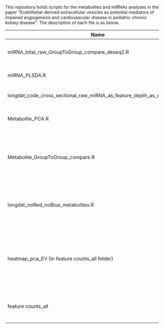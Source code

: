 This repository holds scripts for the metabolites and miRNAs analyses in the paper "Endothelial-derived extracellular vesicles as potential mediators of impaired angiogenesis and cardiovascular disease in pediatric chronic kidney disease". The description of each file is as below.

| Name   |      Description      |
|----------|-------------|
|miRNA_total_raw_GroupToGroup_compare_deseq2.R|miRNA analysis using Deseq2|
|miRNA_PLSDA.R|PLSDA analysis of miRNA data|
|longdat_code_cross_sectional_raw_miRNA_as_feature_depth_as_confounder.R|LongDat analysis of miRNA data|
|Metabolite_PCA.R|PCA analysis of metabolite data|
|Metabolite_GroupToGroup_compare.R|Between-group analysis applying Wilcoxon-test to the metabolite data|
|longdat_noRed_noBlue_metabolites.R|Longitudinal analysis applying LongDat to the metabolites data|
|heatmap_pca_EV (in feature counts_all folder)|PCA and DESeq2 analyses from bulk RNA sequencing of HAoECs treated with CKD and healthy EVs|
|feature counts_all|The mapped reads for the RNA seq|

